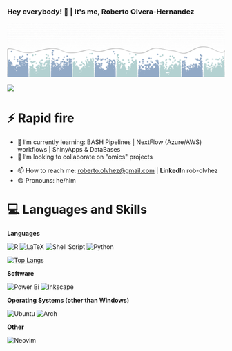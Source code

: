 ### Hey everybody! 👋 | It's me, Roberto Olvera-Hernandez

![](banner.png)

[<img src="https://img.shields.io/badge/linkedin-%230077B5.svg?style=for-the-badge&logo=linkedin&logoColor=white">](https://www.linkedin.com/in/rob-olvhez/)

# ⚡ Rapid fire
<!-- - 🔭 I’m currently working on ... -->
- 🌱 I’m currently learning: BASH Pipelines | NextFlow (Azure/AWS) workflows | ShinyApps & DataBases
- 👯 I’m looking to collaborate on "omics" projects
<!-- - 🤔 I’m looking for help with ... -->
<!-- - 💬 Ask me about -->
- 📫 How to reach me: roberto.olvhez@gmail.com | **LinkedIn** rob-olvhez
- 😄 Pronouns: he/him
<!-- - ⚡ Fun fact: ... -->

# 💻 Languages and Skills

**Languages**

![R](https://img.shields.io/badge/r-%23276DC3.svg?style=for-the-badge&logo=r&logoColor=white)
![LaTeX](https://img.shields.io/badge/latex-%23008080.svg?style=for-the-badge&logo=latex&logoColor=white)
![Shell Script](https://img.shields.io/badge/shell_script-%23121011.svg?style=for-the-badge&logo=gnu-bash&logoColor=white)
![Python](https://img.shields.io/badge/python-3670A0?style=for-the-badge&logo=python&logoColor=ffdd54)

[![Top Langs](https://github-readme-stats.vercel.app/api/top-langs/?username=robolvhez&hide_progress=false&layout=compact)](https://github.com/anuraghazra/github-readme-stats)

**Software**

![Power Bi](https://img.shields.io/badge/power_bi-F2C811?style=for-the-badge&logo=powerbi&logoColor=black)
![Inkscape](https://img.shields.io/badge/Inkscape-e0e0e0?style=for-the-badge&logo=inkscape&logoColor=080A13)

**Operating Systems (other than Windows)**

![Ubuntu](https://img.shields.io/badge/Ubuntu-E95420?style=for-the-badge&logo=ubuntu&logoColor=white)
![Arch](https://img.shields.io/badge/Arch%20Linux-1793D1?logo=arch-linux&logoColor=fff&style=for-the-badge)

**Other**

![Neovim](https://img.shields.io/badge/NeoVim-%2357A143.svg?&style=for-the-badge&logo=neovim&logoColor=white)
